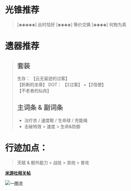 # 光锥推荐
> [◈◈◈◈◈] 此时恰好
> [◈◈◈◈] 等价交换
> [◈◈◈◈] 何物为真

# 遗器推荐
> ## 套装
> 生存：
> 【云无留迹的过客】  <br> 【折断的龙骨】
> DOT：
> 【2过客】 +【2信使】 <br> 【不老者的仙舟】 
> ## 主词条 & 副词条
> - 治疗衣 / 速度鞋 / 生命球 / 充能绳
> - 击破特效 > 速度 > 生命&防御

# 行迹加点：
> 天赋 & 额外能力 > 战技 > 其他 > 普攻

**[米游社相关帖](https://m.miyoushe.com/sr?channel=xiaomi/#/article/50731716)**

![一图流](https://jsd.cdn.zzko.cn/gh/AEDELSTAN/picx-images-hosting@master/Pictures/StarRail/Guide/加拉赫.231ng0mre9.webp)
